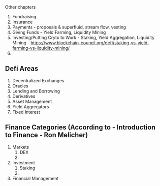 Other chapters
1) Fundraising
2) Insurance
3) Payments - proposals & superfluid, stream flow, vesting
4) Giving Funds - Yield Farming, Liquidity Mining
5) Investing/Putting Cryto to Work - Staking, Yield Aggregation, Liquidity Mining - https://www.blockchain-council.org/defi/staking-vs-yield-farming-vs-liquidity-mining/
6)



## Defi Areas
1. Decentralized Exchanges
2. Oracles
3. Lending and Borrowing
4. Derivatives
5. Asset Management
6. Yield Aggregators
7. Fixed Interest


## Finance Categories (According to - Introduction to Finance - Ron Melicher)
1) Markets
   1) DEX
   2) 
2) Investment
   1) Staking
   2) 
3) Financial Management
